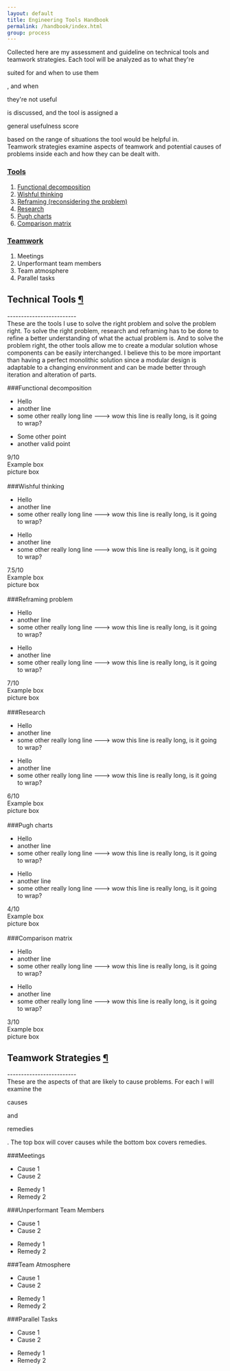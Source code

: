 ```yaml
---
layout: default
title: Engineering Tools Handbook 
permalink: /handbook/index.html
group: process
---
```

<div class="text-block">
Collected here are my assessment and guideline on technical tools and teamwork strategies.
Each tool will be analyzed as to what they're <p class="text pro-text">suited for and when to use them</p>, 
and when <p class="text con-text">they're not useful</p> is discussed, 
and the tool is assigned a <p class="text score-text">general usefulness score</p> based on the range of situations the tool would be helpful in.
<br>
Teamwork strategies examine aspects of teamwork and potential causes of problems inside each and how they can be dealt with.
</div>

<div class="toc">
<a class="toc-link" href="#tools"><h3 class="toc-title">Tools</h3></a> 
<ol>
	<li><a class="toc-link" href="#decomposition">Functional decomposition</a>  
	<li><a class="toc-link" href="#wishful">Wishful thinking</a>
	<li><a class="toc-link" href="#reframe">Reframing (reconsidering the problem)</a>
	<li><a class="toc-link" href="#research">Research</a> 
	<li><a class="toc-link" href="#pugh">Pugh charts</a>  
	<li><a class="toc-link" href="#comparison">Comparison matrix</a>
<ol>
</div>	

<div class="toc">
<a class="toc-link" href="#teamwork"><h3 class="toc-title">Teamwork</h3></a>
<ol>
	<li>Meetings
	<li>Unperformant team members
	<li>Team atmosphere
	<li>Parallel tasks
<ol>
</div>	

<h2 class="anchor">Technical Tools <a class="anchor-link" title="permalink to section" href="#tools" name="tools">¶</a></h2>
-------------------------
<div class="text-block">
These are the tools I use to solve the right problem and solve the problem right.
To solve the right problem, research and reframing has to be done to refine a better understanding of what the actual problem is.
And to solve the problem right, the other tools allow me to create a modular solution whose components can be easily interchanged.
I believe this to be more important than having a perfect monolithic solution since a modular design is adaptable to a changing
environment and can be made better through iteration and alteration of parts.
</div>

<a name="decomposition"> </a>
###Functional decomposition
<div class="tool-box">
	<div class="top-box">
		<div class="pro-box">
			<ul>
				<li>Hello
				<li>another line
				<li>some other really long line ---> wow this line is really long, is it going to wrap?
			</ul>
		</div>
		<div class="con-box">
			<ul>
				<li>Some other point
				<li>another valid point
		</div>
		<div class="score-box">
			9/10
		</div>
	</div>
	<div class="bot-box">
		<div class="example-box">
			Example box
		</div>
		<div class="picture-box">
			picture box
		</div>
	</div>	
</div>

<br>
<a name="wishful"> </a>
###Wishful thinking
<div class="tool-box">
	<div class="top-box">
		<div class="pro-box">
			<ul>
				<li>Hello
				<li>another line
				<li>some other really long line ---> wow this line is really long, is it going to wrap?
			</ul>
		</div>
		<div class="con-box">
			<ul>
				<li>Hello
				<li>another line
				<li>some other really long line ---> wow this line is really long, is it going to wrap?
			</ul>
		</div>
		<div class="score-box">
			7.5/10
		</div>
	</div>
	<div class="bot-box">
		<div class="example-box">
			Example box
		</div>
		<div class="picture-box">
			picture box
		</div>
	</div>	
</div>

<br>
<a name="reframe"> </a>
###Reframing problem
<div class="tool-box">
	<div class="top-box">
		<div class="pro-box">
			<ul>
				<li>Hello
				<li>another line
				<li>some other really long line ---> wow this line is really long, is it going to wrap?
			</ul>
		</div>
		<div class="con-box">
			<ul>
				<li>Hello
				<li>another line
				<li>some other really long line ---> wow this line is really long, is it going to wrap?
			</ul>
		</div>
		<div class="score-box">
			7/10
		</div>
	</div>
	<div class="bot-box">
		<div class="example-box">
			Example box
		</div>
		<div class="picture-box">
			picture box
		</div>
	</div>	
</div>

<br>
<a name="research"> </a>
###Research
<div class="tool-box">
	<div class="top-box">
		<div class="pro-box">
			<ul>
				<li>Hello
				<li>another line
				<li>some other really long line ---> wow this line is really long, is it going to wrap?
			</ul>
		</div>
		<div class="con-box">
			<ul>
				<li>Hello
				<li>another line
				<li>some other really long line ---> wow this line is really long, is it going to wrap?
			</ul>
		</div>
		<div class="score-box">
			6/10
		</div>
	</div>
	<div class="bot-box">
		<div class="example-box">
			Example box
		</div>
		<div class="picture-box">
			picture box
		</div>
	</div>	
</div>

<br>
<a name="pugh"> </a>
###Pugh charts
<div class="tool-box">
	<div class="top-box">
		<div class="pro-box">
			<ul>
				<li>Hello
				<li>another line
				<li>some other really long line ---> wow this line is really long, is it going to wrap?
			</ul>
		</div>
		<div class="con-box">
			<ul>
				<li>Hello
				<li>another line
				<li>some other really long line ---> wow this line is really long, is it going to wrap?
			</ul>
		</div>
		<div class="score-box">
			4/10
		</div>
	</div>
	<div class="bot-box">
		<div class="example-box">
			Example box
		</div>
		<div class="picture-box">
			picture box
		</div>
	</div>	
</div>

<br>
<a name="comparison"> </a>
###Comparison matrix
<div class="tool-box">
	<div class="top-box">
		<div class="pro-box">
			<ul>
				<li>Hello
				<li>another line
				<li>some other really long line ---> wow this line is really long, is it going to wrap?
			</ul>
		</div>
		<div class="con-box">
			<ul>
				<li>Hello
				<li>another line
				<li>some other really long line ---> wow this line is really long, is it going to wrap?
			</ul>
		</div>
		<div class="score-box">
			3/10
		</div>
	</div>
	<div class="bot-box">
		<div class="example-box">
			Example box
		</div>
		<div class="picture-box">
			picture box
		</div>
	</div>	
</div>
<h2 class="anchor">Teamwork Strategies <a class="anchor-link" title="permalink to section" href="#teamwork" name="teamwork">¶</a></h2>
-------------------------
<div class="text-block">
These are the aspects of that are likely to cause problems. For each I will examine the <p class="text cause-text">causes</p>
and <p class="text remedy-text">remedies</p>.
The top box will cover causes while the bottom box covers remedies.
</div>

<a name="meetings"> </a>
###Meetings
<div class="team-box">
	<div class="cause-box">
		<ul>
			<li>Cause 1
			<li>Cause 2
		</ul>
	</div>
	<div class="remedy-box">
		<ul>
			<li>Remedy 1
			<li>Remedy 2
		</ul>
	</div>
</div>

<a name="unperformant"> </a>
###Unperformant Team Members
<div class="team-box">
	<div class="cause-box">
		<ul>
			<li>Cause 1
			<li>Cause 2
		</ul>
	</div>
	<div class="remedy-box">
		<ul>
			<li>Remedy 1
			<li>Remedy 2
		</ul>
	</div>
</div>

<a name="atmosphere"> </a>
###Team Atmosphere
<div class="team-box">
	<div class="cause-box">
		<ul>
			<li>Cause 1
			<li>Cause 2
		</ul>
	</div>
	<div class="remedy-box">
		<ul>
			<li>Remedy 1
			<li>Remedy 2
		</ul>
	</div>
</div>

<a name="parallel"> </a>
###Parallel Tasks
<div class="team-box">
	<div class="cause-box">
		<ul>
			<li>Cause 1
			<li>Cause 2
		</ul>
	</div>
	<div class="remedy-box">
		<ul>
			<li>Remedy 1
			<li>Remedy 2
		</ul>
	</div>
</div>